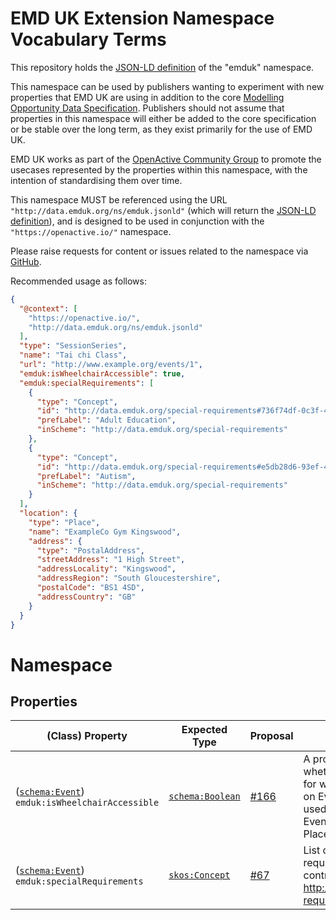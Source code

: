 # EMD UK Extension Namespace Vocabulary Terms

This repository holds the [JSON-LD definition](http://data.emduk.org/ns/emduk.jsonld) of the "emduk" namespace.

This namespace can be used by publishers wanting to experiment with new properties that EMD UK are using in addition to the core [Modelling Opportunity Data Specification](https://www.openactive.io/modelling-opportunity-data/). Publishers should not assume that properties in this namespace will either be added to the core specification or be stable over the long term, as they exist primarily for the use of EMD UK.

EMD UK works as part of the [OpenActive Community Group](https://www.w3.org/community/openactive) to promote the usecases represented by the properties within this namespace, with the intention of standardising them over time.

This namespace MUST be referenced using the URL `"http://data.emduk.org/ns/emduk.jsonld"` (which will return the [JSON-LD definition](http://data.emduk.org/ns/emduk.jsonld)), and is designed to be used in conjunction with the `"https://openactive.io/"` namespace.

Please raise requests for content or issues related to the namespace via [GitHub](https://github.com/emduk/ns/issues). 

Recommended usage as follows:
```json
{
  "@context": [
    "https://openactive.io/",
    "http://data.emduk.org/ns/emduk.jsonld"
  ],
  "type": "SessionSeries",
  "name": "Tai chi Class",
  "url": "http://www.example.org/events/1",
  "emduk:isWheelchairAccessible": true,
  "emduk:specialRequirements": [
    {
      "type": "Concept",
      "id": "http://data.emduk.org/special-requirements#736f74df-0c3f-4314-9bd5-eec6b9c2f34f",
      "prefLabel": "Adult Education",
      "inScheme": "http://data.emduk.org/special-requirements"
    },
    {
      "type": "Concept",
      "id": "http://data.emduk.org/special-requirements#e5db28d6-93ef-463e-8626-f143f55f619c",
      "prefLabel": "Autism",
      "inScheme": "http://data.emduk.org/special-requirements"
    }
  ],
  "location": {
    "type": "Place",
    "name": "ExampleCo Gym Kingswood",
    "address": {
      "type": "PostalAddress",
      "streetAddress": "1 High Street",
      "addressLocality": "Kingswood",
      "addressRegion": "South Gloucestershire",
      "postalCode": "BS1 4SD",
      "addressCountry": "GB"
    }
  }
}
```

# Namespace

## Properties

| (Class) Property    |  Expected Type  | Proposal   | Description                                                         |
|---------------------|-----------------|------------|---------------------------------------------------------------------|
| ([`schema:Event`](https://schema.org/Event)) <br/> `emduk:isWheelchairAccessible` | [`schema:Boolean`](https://schema.org/Boolean) | [#166](https://github.com/openactive/modelling-opportunity-data/issues/166) | A property that details whether the event is suitable for wheelchair access. Placed on Event as this field could be used to detail whether the Event is suitable, as well as the Place. |
| ([`schema:Event`](https://schema.org/Event)) <br/> `emduk:specialRequirements` | [`skos:Concept`](http://www.w3.org/2004/02/skos/core#Concept) | [#67](https://github.com/openactive/modelling-opportunity-data/issues/67) | List of related special requirements from the controlled vocabulary http://data.emduk.org/special-requirements/. |

